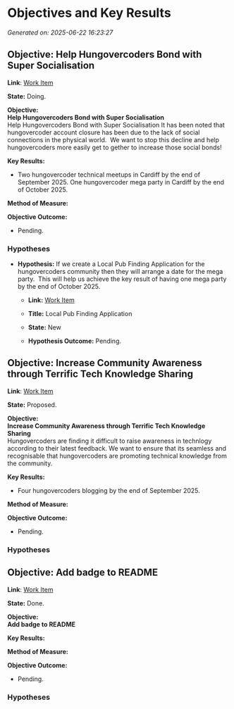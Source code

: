 
# Objectives and Key Results

_Generated on: 2025-06-22 16:23:27_


## Objective: Help Hungovercoders Bond with Super Socialisation

**Link**: [Work Item](https://dev.azure.com/griff182uk0203/hungovercoders/_workitems/edit/302)

**State:** Doing.

**Objective:**  
**Help Hungovercoders Bond with Super Socialisation**  
Help Hungovercoders Bond with Super Socialisation It has been noted that hungovercoder account closure has been due to the lack of social connections in the physical world.  We want to stop this decline and help hungovercoders more easily get to gether to increase those social bonds!

**Key Results:**

- Two hungovercoder technical meetups in Cardiff by the end of September 2025. One hungovercoder mega party in Cardiff by the end of October 2025.

**Method of Measure:**


**Objective Outcome:**
- Pending.

### Hypotheses

- **Hypothesis:** If we create a Local Pub Finding Application for the hungovercoders community then they will arrange a date for the mega party.  This will help us achieve the key result of having one mega party by the end of October 2025.
  - **Link:** [Work Item](https://dev.azure.com/griff182uk0203/hungovercoders/_workitems/edit/304)
  - **Title:** Local Pub Finding Application
  - **State:** New
  
  - **Hypothesis Outcome:** Pending.

## Objective: Increase Community Awareness through Terrific Tech Knowledge Sharing

**Link**: [Work Item](https://dev.azure.com/griff182uk0203/hungovercoders/_workitems/edit/303)

**State:** Proposed.

**Objective:**  
**Increase Community Awareness through Terrific Tech Knowledge Sharing**  
Hungovercoders are finding it difficult to raise awareness in technlogy according to their latest feedback. We want to ensure that its seamless and recognisable that hungovercoders are promoting technical knowledge from the community.

**Key Results:**

- Four hungovercoders blogging by the end of September 2025.

**Method of Measure:**


**Objective Outcome:**

- Pending.

### Hypotheses

## Objective: Add badge to README

**Link**: [Work Item](https://dev.azure.com/griff182uk0203/hungovercoders/_workitems/edit/309)

**State:** Done.

**Objective:**  
**Add badge to README**  


**Key Results:**


**Method of Measure:**


**Objective Outcome:**
- Pending.

### Hypotheses
